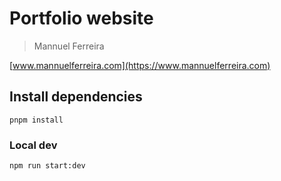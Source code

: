 # Portfolio website

> Mannuel Ferreira

[www.mannuelferreira.com](https://www.mannuelferreira.com)

## Install dependencies

```
pnpm install
```

### Local dev

```
npm run start:dev
```
